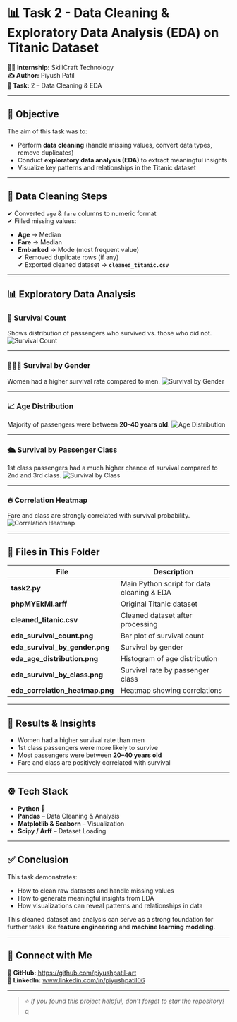 # 📊 Task 2 - Data Cleaning & Exploratory Data Analysis (EDA) on Titanic Dataset  

**👩‍💻 Internship:** SkillCraft Technology  
**✍️ Author:** Piyush Patil  
**📂 Task:** 2 – Data Cleaning & EDA  

---

## 📝 **Objective**
The aim of this task was to:
- Perform **data cleaning** (handle missing values, convert data types, remove duplicates)
- Conduct **exploratory data analysis (EDA)** to extract meaningful insights
- Visualize key patterns and relationships in the Titanic dataset

---

## 🧹 **Data Cleaning Steps**
✔ Converted `age` & `fare` columns to numeric format  
✔ Filled missing values:
  - **Age** → Median  
  - **Fare** → Median  
  - **Embarked** → Mode (most frequent value)  
✔ Removed duplicate rows (if any)  
✔ Exported cleaned dataset → **`cleaned_titanic.csv`**

---

## 📊 **Exploratory Data Analysis**

### 🔢 Survival Count
Shows distribution of passengers who survived vs. those who did not.
![Survival Count](eda_survival_count.png)

---

### 👩‍👩‍👧 Survival by Gender
Women had a higher survival rate compared to men.
![Survival by Gender](eda_survival_by_gender.png)

---

### 📈 Age Distribution
Majority of passengers were between **20-40 years old**.
![Age Distribution](eda_age_distribution.png)

---

### 🛳 Survival by Passenger Class
1st class passengers had a much higher chance of survival compared to 2nd and 3rd class.
![Survival by Class](eda_survival_by_class.png)

---

### 🔥 Correlation Heatmap
Fare and class are strongly correlated with survival probability.
![Correlation Heatmap](eda_correlation_heatmap.png)

---

## 📂 **Files in This Folder**
| File | Description |
|------|-------------|
| **task2.py** | Main Python script for data cleaning & EDA |
| **phpMYEkMl.arff** | Original Titanic dataset |
| **cleaned_titanic.csv** | Cleaned dataset after processing |
| **eda_survival_count.png** | Bar plot of survival count |
| **eda_survival_by_gender.png** | Survival by gender |
| **eda_age_distribution.png** | Histogram of age distribution |
| **eda_survival_by_class.png** | Survival rate by passenger class |
| **eda_correlation_heatmap.png** | Heatmap showing correlations |

---

## 📌 **Results & Insights**
- Women had a higher survival rate than men  
- 1st class passengers were more likely to survive  
- Most passengers were between **20–40 years old**  
- Fare and class are positively correlated with survival  

---

## ⚙️ **Tech Stack**
- **Python** 🐍
- **Pandas** – Data Cleaning & Analysis  
- **Matplotlib & Seaborn** – Visualization  
- **Scipy / Arff** – Dataset Loading  

---

## ✅ **Conclusion**
This task demonstrates:
- How to clean raw datasets and handle missing values
- How to generate meaningful insights from EDA
- How visualizations can reveal patterns and relationships in data  

This cleaned dataset and analysis can serve as a strong foundation for further tasks like **feature engineering** and **machine learning modeling**.

---

## 🔗 **Connect with Me**
📌 **GitHub:** https://github.com/piyushpatil-art  
📌 **LinkedIn:** www.linkedin.com/in/piyushpatil06

---

> ⭐ *If you found this project helpful, don’t forget to star the repository!*
q
